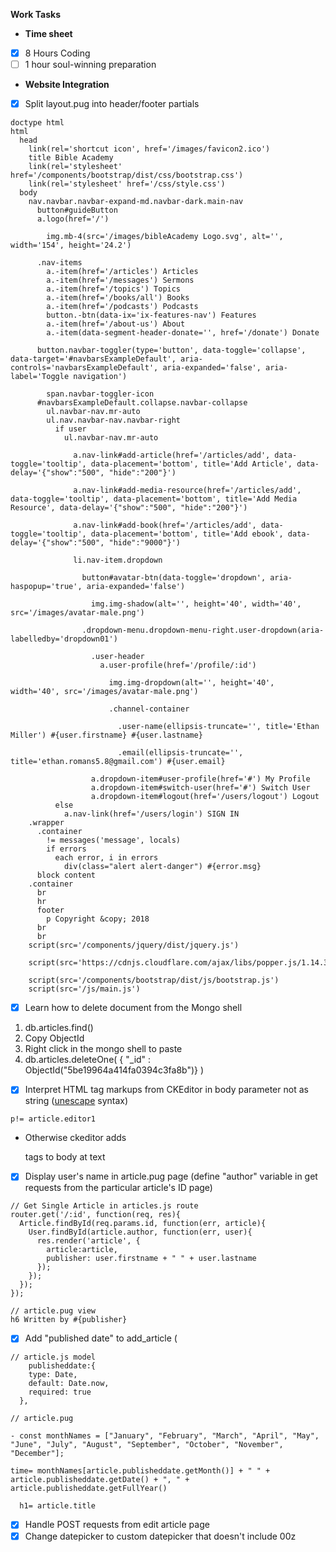 **Work Tasks**

- **Time sheet**
- [X] 8 Hours Coding
- [ ] 1 hour soul-winning preparation

- **Website Integration**
- [X] Split layout.pug into header/footer partials

```
doctype html
html
  head
    link(rel='shortcut icon', href='/images/favicon2.ico')
    title Bible Academy
    link(rel='stylesheet' href='/components/bootstrap/dist/css/bootstrap.css')
    link(rel='stylesheet' href='/css/style.css')
  body
    nav.navbar.navbar-expand-md.navbar-dark.main-nav
      button#guideButton
      a.logo(href='/')

        img.mb-4(src='/images/bibleAcademy Logo.svg', alt='', width='154', height='24.2')

      .nav-items
        a.-item(href='/articles') Articles
        a.-item(href='/messages') Sermons
        a.-item(href='/topics') Topics
        a.-item(href='/books/all') Books
        a.-item(href='/podcasts') Podcasts
        button.-btn(data-ix='ix-features-nav') Features
        a.-item(href='/about-us') About
        a.-item(data-segment-header-donate='', href='/donate') Donate

      button.navbar-toggler(type='button', data-toggle='collapse', data-target='#navbarsExampleDefault', aria-controls='navbarsExampleDefault', aria-expanded='false', aria-label='Toggle navigation')

        span.navbar-toggler-icon
      #navbarsExampleDefault.collapse.navbar-collapse
        ul.navbar-nav.mr-auto
        ul.nav.navbar-nav.navbar-right
          if user
            ul.navbar-nav.mr-auto

              a.nav-link#add-article(href='/articles/add', data-toggle='tooltip', data-placement='bottom', title='Add Article', data-delay='{"show":"500", "hide":"200"}')

              a.nav-link#add-media-resource(href='/articles/add', data-toggle='tooltip', data-placement='bottom', title='Add Media Resource', data-delay='{"show":"500", "hide":"200"}')

              a.nav-link#add-book(href='/articles/add', data-toggle='tooltip', data-placement='bottom', title='Add ebook', data-delay='{"show":"500", "hide":"9000"}')

              li.nav-item.dropdown

                button#avatar-btn(data-toggle='dropdown', aria-haspopup='true', aria-expanded='false')

                  img.img-shadow(alt='', height='40', width='40', src='/images/avatar-male.png')

                .dropdown-menu.dropdown-menu-right.user-dropdown(aria-labelledby='dropdown01')

                  .user-header
                    a.user-profile(href='/profile/:id')

                      img.img-dropdown(alt='', height='40', width='40', src='/images/avatar-male.png')

                      .channel-container

                        .user-name(ellipsis-truncate='', title='Ethan Miller') #{user.firstname} #{user.lastname}

                        .email(ellipsis-truncate='', title='ethan.romans5.8@gmail.com') #{user.email}

                  a.dropdown-item#user-profile(href='#') My Profile
                  a.dropdown-item#switch-user(href='#') Switch User
                  a.dropdown-item#logout(href='/users/logout') Logout
          else
            a.nav-link(href='/users/login') SIGN IN
    .wrapper
      .container
        != messages('message', locals)
        if errors
          each error, i in errors
            div(class="alert alert-danger") #{error.msg}
      block content
    .container
      br
      hr
      footer
        p Copyright &copy; 2018
      br
      br
    script(src='/components/jquery/dist/jquery.js')

    script(src='https://cdnjs.cloudflare.com/ajax/libs/popper.js/1.14.3/umd/popper.min.js')

    script(src='/components/bootstrap/dist/js/bootstrap.js')
    script(src='/js/main.js')
```

- [X] Learn how to delete document from the Mongo shell

1. db.articles.find()
2. Copy ObjectId
3. Right click in the mongo shell to paste
4. db.articles.deleteOne( { "_id" : ObjectId("5be19964a414fa0394c3fa8b")} )

- [X] Interpret HTML tag markups from CKEditor in body parameter not as string ([unescape](https://stackoverflow.com/questions/37279985/delete-html-entities-or-replace-tag)  syntax)

`p!= article.editor1`

- Otherwise ckeditor adds <p> tags to body at text
- [X] Display user's name in article.pug page (define "author" variable in get requests from the particular article's ID page)

```
// Get Single Article in articles.js route
router.get('/:id', function(req, res){
  Article.findById(req.params.id, function(err, article){
    User.findById(article.author, function(err, user){
      res.render('article', {
        article:article,
        publisher: user.firstname + " " + user.lastname
      });
    });
  });
});

// article.pug view
h6 Written by #{publisher}
```

- [X] Add "published date" to add_article (

```
// article.js model
    publisheddate:{
    type: Date,
    default: Date.now,
    required: true
  },

// article.pug

- const monthNames = ["January", "February", "March", "April", "May", "June", "July", "August", "September", "October", "November", "December"];

time= monthNames[article.publisheddate.getMonth()] + " " + article.publisheddate.getDate() + ", " + article.publisheddate.getFullYear()

  h1= article.title
```

- [X] Handle POST requests from edit article page
- [X] Change datepicker to custom datepicker that doesn't include 00z